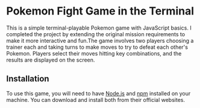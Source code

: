 # Pokemon Fight Game in the Terminal

This is a simple terminal-playable Pokemon game with JavaScript basics. 
I completed the project by extending the original mission requirements to make it more interactive and fun.The game involves two players choosing a trainer each and taking turns to make moves to try to defeat each other's Pokemon. Players select their moves hitting key combinations, and the results are displayed on the screen.

## Installation

To use this game, you will need to have [Node.js](https://nodejs.org/en) and [npm](https://www.npmjs.com/) installed on your machine. You can download and install both from their official websites.

